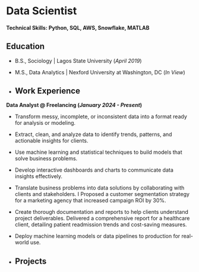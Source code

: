 # Data Scientist

#### Technical Skills: Python, SQL, AWS, Snowflake, MATLAB

## Education
- B.S., Sociology | Lagos State University (_April 2019_)
- M.S., Data Analytics	| Nexford University at Washington, DC (_In View_)

- ## Work Experience
**Data Analyst @ Freelancing (_January 2024 - Present_)**
- Transform messy, incomplete, or inconsistent data into a format ready for analysis or modeling.
- Extract, clean, and analyze data to identify trends, patterns, and actionable insights for clients.
- Use machine learning and statistical techniques to build models that solve business problems.
- Develop interactive dashboards and charts to communicate data insights effectively.
- Translate business problems into data solutions by collaborating with clients and stakeholders. I Proposed a customer segmentation strategy for a marketing agency that increased campaign ROI by 30%.
- Create thorough documentation and reports to help clients understand project deliverables. Delivered a comprehensive report for a healthcare client, detailing patient readmission trends and cost-saving measures.
- Deploy machine learning models or data pipelines to production for real-world use.

- ## Projects
